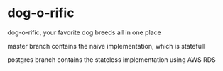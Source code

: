 # dog-o-rific
dog-o-rific, your favorite dog breeds all in one place

master branch contains the naive implementation, which is statefull

postgres branch contains the stateless implementation using AWS RDS
